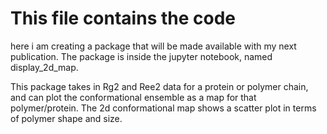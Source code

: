 # This file contains the code 

here i am creating a package that will be made available with my next publication. The package is inside the jupyter notebook, named display_2d_map. 

This package takes in Rg2 and Ree2 data for a protein or polymer chain, and can plot the conformational ensemble as a map for that polymer/protein. The 2d conformational map shows a scatter plot in terms of polymer shape and size. 